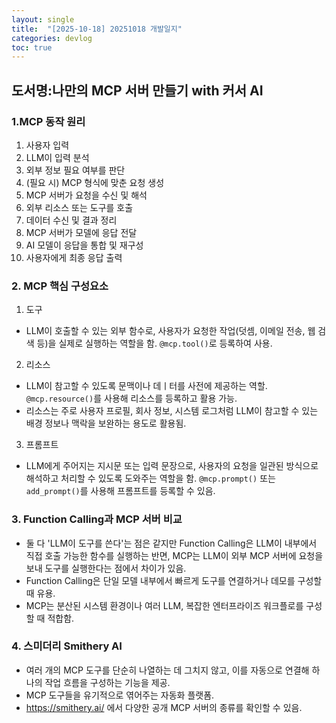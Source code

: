 ```yaml
---
layout: single
title:  "[2025-10-18] 20251018 개발일지"
categories: devlog
toc: true
---
```


## 도서명:나만의 MCP 서버 만들기 with 커서 AI

### 1.MCP 동작 원리
1. 사용자 입력
2. LLM이 입력 분석
3. 외부 정보 필요 여부를 판단
4. (필요 시) MCP 형식에 맞춘 요청 생성
5. MCP 서버가 요청을 수신 및 해석
6. 외부 리소스 또는 도구를 호출
7. 데이터 수신 및 결과 정리
8. MCP 서버가 모델에 응답 전달
9. AI 모델이 응답을 통합 및 재구성
10. 사용자에게 최종 응답 출력

### 2. MCP 핵심 구성요소
1. 도구
  - LLM이 호출할 수 있는 외부 함수로, 사용자가 요청한 작업(덧셈, 이메일 전송, 웹 검색 등)을 실제로 실행하는 역할을 함. `@mcp.tool()`로 등록하여 사용.
2. 리소스
  - LLM이 참고할 수 있도록 문맥이나 데ㅣ터를 사전에 제공하는 역할. `@mcp.resource()`를 사용해 리소스를 등록하고 활용 가능.
  - 리소스는 주로 사용자 프로필, 회사 정보, 시스템 로그처럼 LLM이 참고할 수 있는 배경 정보나 맥락을 보완하는 용도로 활용됨.
3. 프롬프트
  - LLM에게 주어지는 지시문 또는 입력 문장으로, 사용자의 요청을 일관된 방식으로 해석하고 처리할 수 있도록 도와주는 역할을 함. `@mcp.prompt()` 또는 `add_prompt()`를 사용해 프롬프트를 등록할 수 있음.

### 3. Function Calling과 MCP 서버 비교
- 둘 다 'LLM이 도구를 쓴다'는 점은 같지만 Function Calling은 LLM이 내부에서 직접 호출 가능한 함수를 실행하는 반면, MCP는 LLM이 외부 MCP 서버에 요청을 보내 도구를 실행한다는 점에서 차이가 있음.
- Function Calling은 단일 모델 내부에서 빠르게 도구를 연결하거나 데모를 구성할 때 유용.
- MCP는 분산된 시스템 환경이나 여러 LLM, 복잡한 엔터프라이즈 워크플로를 구성할 때 적합함.

### 4. 스미더리 Smithery AI
- 여러 개의 MCP 도구를 단순히 나열하는 데 그치지 않고, 이를 자동으로 연결해 하나의 작업 흐름을 구성하는 기능을 제공.
- MCP 도구들을 유기적으로 엮어주는 자동화 플랫폼.
- https://smithery.ai/ 에서 다양한 공개 MCP 서버의 종류를 확인할 수 있음.
